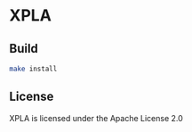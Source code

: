 
# XPLA

## Build

```sh
make install
```

## License

XPLA is licensed under the Apache License 2.0
